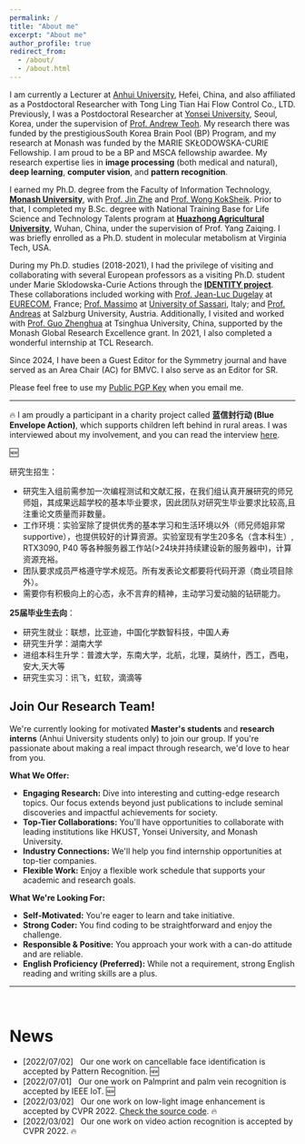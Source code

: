 ```yaml
---
permalink: /
title: "About me"
excerpt: "About me"
author_profile: true
redirect_from: 
  - /about/
  - /about.html
---
```


I am currently a Lecturer at [Anhui University](https://en.ahu.edu.cn/), Hefei, China, and also affiliated as a Postdoctoral Researcher with Tong Ling Tian Hai Flow Control Co., LTD. Previously, I was a Postdoctoral Researcher at [Yonsei University](https://www.yonsei.ac.kr/), Seoul, Korea, under the supervision of [Prof. Andrew Teoh](https://scholar.google.com/citations?user=ueRkvQMAAAAJ&hl=en). My research there was funded by the prestigiousSouth Korea Brain Pool (BP) Program, and my research at Monash was funded by the MARIE SKŁODOWSKA-CURIE Fellowship. I am proud to be a BP and MSCA fellowship awardee. My research expertise lies in **image processing** (both medical and natural), **deep learning**, **computer vision**, and **pattern recognition**.

I earned my Ph.D. degree from the Faculty of Information Technology, **[Monash University](https://monash.edu/)**, with [Prof. Jin Zhe](https://scholar.google.com/citations?hl=en&user=N-szqToAAAAJ) and [Prof. Wong KokSheik](https://scholar.google.com/citations?user=oMjrLWcAAAAJ&hl=en&oi=ao). Prior to that, I completed my B.Sc. degree with National Training Base for Life Science and Technology Talents program at **[Huazhong Agricultural University](http://www.hzau.edu.cn/)**, Wuhan, China, under the supervision of Prof. Yang Zaiqing. I was briefly enrolled as a Ph.D. student in molecular metabolism at Virginia Tech, USA.

During my Ph.D. studies (2018-2021), I had the privilege of visiting and collaborating with several European professors as a visiting Ph.D. student under Marie Sklodowska-Curie Actions through the **[IDENTITY project](https://warwick.ac.uk/fac/sci/dcs/research/df/identity/)**. These collaborations included working with [Prof. Jean-Luc Dugelay](https://www.eurecom.fr/~dugelay/) at [EURECOM](https://www.eurecom.fr/), France; [Prof. Massimo](https://scholar.google.com/citations?user=DdyCvCgAAAAJ&hl=en) at [University of Sassari](https://en.uniss.it/), Italy; and [Prof. Andreas](https://www.cosy.sbg.ac.at/~uhl/) at Salzburg University, Austria. Additionally, I visited and worked with [Prof. Guo Zhenghua](https://scholar.google.com/citations?hl=en&user=dbR6bD0AAAAJ) at Tsinghua University, China, supported by the Monash Global Research Excellence grant. In 2021, I also completed a wonderful internship at TCL Research.

Since 2024, I have been a Guest Editor for the Symmetry journal and have served as an Area Chair (AC) for BMVC. I also serve as an Editor for SR.

Please feel free to use my [Public PGP Key](https://www.google.com/search?q=/files/publicPGP.asc) when you email me.

-----

:fire: I am proudly a participant in a charity project called **蓝信封行动 (Blue Envelope Action)**, which supports children left behind in rural areas. I was interviewed about my involvement, and you can read the interview [here](https://mp.weixin.qq.com/s/bo23lhRF_RxtpezyHff_mQ).

:new: 

研究生招生：
- 研究生入组前需参加一次编程测试和文献汇报，在我们组认真开展研究的师兄师姐，其成果远超学校的基本毕业要求，因此团队对研究生毕业要求比较高,且注重论文质量而非数量。
- 工作环境：实验室除了提供优秀的基本学习和生活环境以外（师兄师姐非常supportive），也提供较好的计算资源。实验室现有学生20多名（含本科生）, RTX3090, P40 等各种服务器工作站(>24块并持续建设新的服务器中)，计算资源充裕。
- 团队要求成员严格遵守学术规范。所有发表论文都要将代码开源（商业项目除外）。
- 需要你有积极向上的心态，永不言弃的精神，主动学习爱动脑的钻研能力。

**25届毕业生去向**：
- 研究生就业：联想，比亚迪，中国化学数智科技，中国人寿
- 研究生升学：湖南大学
- 进组本科生升学：普渡大学，东南大学，北航，北理，莫纳什，西工，西电，安大,天大等
- 研究生实习：讯飞，虹软，滴滴等

## Join Our Research Team!

We're currently looking for motivated **Master's students** and **research interns** (Anhui University students only) to join our group. If you're passionate about making a real impact through research, we'd love to hear from you.

**What We Offer:**

* **Engaging Research:** Dive into interesting and cutting-edge research topics. Our focus extends beyond just publications to include seminal discoveries and impactful achievements for society.
* **Top-Tier Collaborations:** You'll have opportunities to collaborate with leading institutions like HKUST, Yonsei University, and Monash University.
* **Industry Connections:** We'll help you find internship opportunities at top-tier companies.
* **Flexible Work:** Enjoy a flexible work schedule that supports your academic and research goals.

**What We're Looking For:**

* **Self-Motivated:** You're eager to learn and take initiative.
* **Strong Coder:** You find coding to be straightforward and enjoy the challenge.
* **Responsible & Positive:** You approach your work with a can-do attitude and are reliable.
* **English Proficiency (Preferred):** While not a requirement, strong English reading and writing skills are a plus.

---

<br/>

<div class="logo" style="display: none;">
<a ><img src="/images/logo/yonsei.png" style="height: 40px;"></a>
<a ><img src="/images/logo/monash.png" style="height: 40px;"></a>
<a ><img src="/images/logo/hzau.png" style="height: 40px;"></a>
<a ><img src="/images/logo/Tsinghua.png" style="height: 40px;"></a>
<a ><img src="/images/logo/vt.jpg" style="height: 40px;"></a>
<a ><img src="/images/logo/EURECOM.jpg" style="height: 40px;"></a>
<a ><img src="/images/logo/uniss.png" style="height: 40px;"></a>
<a ><img src="/images/logo/Salzburg.png" style="height: 40px;"></a>
<a ><img src="/images/logo/TCL.png" style="height: 40px;"></a>
</div>

News
======
* [2022/07/02] &nbsp; Our one work on cancellable face identification is accepted by Pattern Recognition. :new: 
* [2022/07/01] &nbsp; Our one work on Palmprint and palm vein recognition is accepted by IEEE IoT. :new:
* [2022/03/02] &nbsp; Our one work on low-light image enhancement is accepted by CVPR 2022. [Check the source code](https://github.com/TCL-AILab/Erase_Bayer-Filter_to_See_in_the_Dark). :fire: 
* [2022/03/02] &nbsp; Our one work on video action recognition is accepted by CVPR 2022. :fire: 
